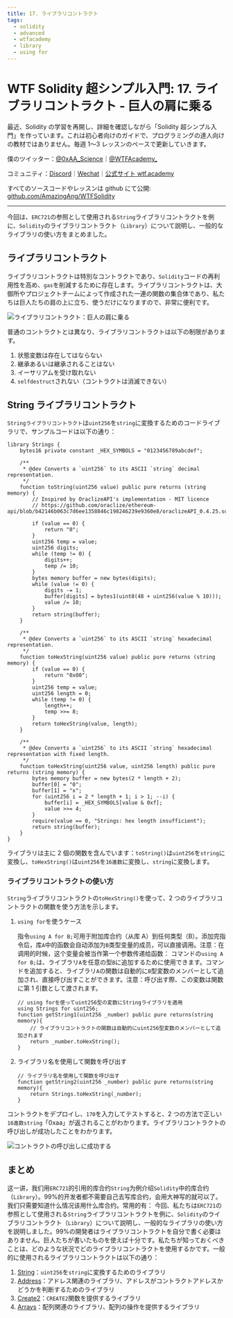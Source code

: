 ```yaml
---
title: 17. ライブラリコントラクト
tags:
  - solidity
  - advanced
  - wtfacademy
  - library
  - using for
---
```


# WTF Solidity 超シンプル入門: 17. ライブラリコントラクト - 巨人の肩に乗る

最近、Solidity の学習を再開し、詳細を確認しながら「Solidity 超シンプル入門」を作っています。これは初心者向けのガイドで、プログラミングの達人向けの教材ではありません。毎週 1〜3 レッスンのペースで更新していきます。

僕のツイッター：[@0xAA_Science](https://twitter.com/0xAA_Science)｜[@WTFAcademy\_](https://twitter.com/WTFAcademy_)

コミュニティ：[Discord](https://discord.gg/5akcruXrsk)｜[Wechat](https://docs.google.com/forms/d/e/1FAIpQLSe4KGT8Sh6sJ7hedQRuIYirOoZK_85miz3dw7vA1-YjodgJ-A/viewform?usp=sf_link)｜[公式サイト wtf.academy](https://wtf.academy)

すべてのソースコードやレッスンは github にて公開: [github.com/AmazingAng/WTFSolidity](https://github.com/AmazingAng/WTFSolidity)

---

今回は、`ERC721`の参照として使用される`String`ライブラリコントラクトを例に、`Solidity`のライブラリコントラクト（`Library`）について説明し、一般的なライブラリの使い方をまとめました。

## ライブラリコントラクト

ライブラリコントラクトは特別なコントラクトであり、`Solidity`コードの再利用性を高め、`gas`を削減するために存在します。ライブラリコントラクトは、大御所やプロジェクトチームによって作成された一連の関数の集合体であり、私たちは巨人たちの肩の上に立ち、使うだけになりますので、非常に便利です。

![ライブラリコントラクト：巨人の肩に乗る](https://images.mirror-media.xyz/publication-images/HJC0UjkALdrL8a2BmAE2J.jpeg?height=300&width=388)

普通のコントラクトとは異なり、ライブラリコントラクトは以下の制限があります。

1. 状態変数は存在してはならない
2. 継承あるいは継承されることはない
3. イーサリアムを受け取れない
4. `selfdestruct`されない（コントラクトは消滅できない）

## String ライブラリコントラクト

`Stringライブラリコントラクト`は`uint256`を`string`に変換するためのコードライブラリで、サンプルコードは以下の通り：

```solidity
library Strings {
    bytes16 private constant _HEX_SYMBOLS = "0123456789abcdef";

    /**
     * @dev Converts a `uint256` to its ASCII `string` decimal representation.
     */
    function toString(uint256 value) public pure returns (string memory) {
        // Inspired by OraclizeAPI's implementation - MIT licence
        // https://github.com/oraclize/ethereum-api/blob/b42146b063c7d6ee1358846c198246239e9360e8/oraclizeAPI_0.4.25.sol

        if (value == 0) {
            return "0";
        }
        uint256 temp = value;
        uint256 digits;
        while (temp != 0) {
            digits++;
            temp /= 10;
        }
        bytes memory buffer = new bytes(digits);
        while (value != 0) {
            digits -= 1;
            buffer[digits] = bytes1(uint8(48 + uint256(value % 10)));
            value /= 10;
        }
        return string(buffer);
    }

    /**
     * @dev Converts a `uint256` to its ASCII `string` hexadecimal representation.
     */
    function toHexString(uint256 value) public pure returns (string memory) {
        if (value == 0) {
            return "0x00";
        }
        uint256 temp = value;
        uint256 length = 0;
        while (temp != 0) {
            length++;
            temp >>= 8;
        }
        return toHexString(value, length);
    }

    /**
     * @dev Converts a `uint256` to its ASCII `string` hexadecimal representation with fixed length.
     */
    function toHexString(uint256 value, uint256 length) public pure returns (string memory) {
        bytes memory buffer = new bytes(2 * length + 2);
        buffer[0] = "0";
        buffer[1] = "x";
        for (uint256 i = 2 * length + 1; i > 1; --i) {
            buffer[i] = _HEX_SYMBOLS[value & 0xf];
            value >>= 4;
        }
        require(value == 0, "Strings: hex length insufficient");
        return string(buffer);
    }
}
```

ライブラリは主に 2 個の関数を含んでいます：`toString()`は`uint256`を`string`に変換し、`toHexString()`は`uint256`を`16進数`に変換し、`string`に変換します。

### ライブラリコントラクトの使い方

`String`ライブラリコントラクトの`toHexString()`を使って、2 つのライブラリコントラクトの関数を使う方法を示します。

1. `using for`を使うケース

   指令`using A for B;`可用于附加库合约（从库 A）到任何类型（B）。添加完指令后，库`A`中的函数会自动添加为`B`类型变量的成员，可以直接调用。注意：在调用的时候，这个变量会被当作第一个参数传递给函数：
   コマンドの`using A for B;`は、ライブラリ`A`を任意の型`B`に追加するために使用できます。コマンドを追加すると、ライブラリ`A`の関数は自動的に`B`型変数のメンバーとして追加され、直接呼び出すことができます。注意：呼び出す際、この変数は関数に第 1 引数として渡されます。

   ```solidity
   // using forを使ってuint256型の変数にStringライブラリを適用
   using Strings for uint256;
   function getString1(uint256 _number) public pure returns(string memory){
       // ライブラリコントラクトの関数は自動的にuint256型変数のメンバーとして追加されます
       return _number.toHexString();
   }
   ```

2. ライブラリ名を使用して関数を呼び出す

   ```solidity
   // ライブラリ名を使用して関数を呼び出す
   function getString2(uint256 _number) public pure returns(string memory){
       return Strings.toHexString(_number);
   }
   ```

コントラクトをデプロイし、`170`を入力してテストすると、2 つの方法で正しい`16進数string`「0xaa」が返されることがわかります。ライブラリコントラクトの呼び出しが成功したことをわかります。

![コントラクトの呼び出しに成功する](https://images.mirror-media.xyz/publication-images/bzB_JDC9f5VWHRjsjQyQa.png?height=750&width=580)

## まとめ

这一讲，我们用`ERC721`的引用的库合约`String`为例介绍`Solidity`中的库合约（`Library`）。99%的开发者都不需要自己去写库合约，会用大神写的就可以了。我们只需要知道什么情况该用什么库合约。常用的有：
今回、私たちは`ERC721`の参照として使用される`String`ライブラリコントラクトを例に、`Solidity`のライブラリコントラクト（`Library`）について説明し、一般的なライブラリの使い方を説明しました。99%の開発者はライブラリコントラクトを自分で書く必要はありません。巨人たちが書いたものを使えば十分です。私たちが知っておくべきことは、どのような状況でどのライブラリコントラクトを使用するかです。一般的に使用されるライブラリコントラクトは以下の通り：

1. [String](https://github.com/OpenZeppelin/openzeppelin-contracts/blob/4a9cc8b4918ef3736229a5cc5a310bdc17bf759f/contracts/utils/Strings.sol)：`uint256`を`string`に変換するためのライブラリ
2. [Address](https://github.com/OpenZeppelin/openzeppelin-contracts/blob/4a9cc8b4918ef3736229a5cc5a310bdc17bf759f/contracts/utils/Address.sol)：アドレス関連のライブラリ、アドレスがコントラクトアドレスかどうかを判断するためのライブラリ
3. [Create2](https://github.com/OpenZeppelin/openzeppelin-contracts/blob/4a9cc8b4918ef3736229a5cc5a310bdc17bf759f/contracts/utils/Create2.sol)：`CREATE2`関数を提供するライブラリ
4. [Arrays](https://github.com/OpenZeppelin/openzeppelin-contracts/blob/4a9cc8b4918ef3736229a5cc5a310bdc17bf759f/contracts/utils/Arrays.sol)：配列関連のライブラリ、配列の操作を提供するライブラリ
